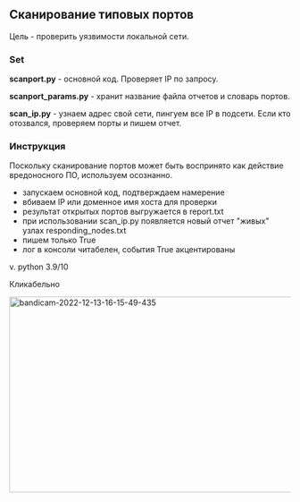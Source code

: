 ## Сканирование типовых портов
Цель - проверить уязвимости локальной сети.
### Set

**scanport.py** - основной код. Проверяет IP по запросу.

**scanport_params.py** - хранит название файла отчетов и словарь портов.

**scan_ip.py** - узнаем адрес свой сети, пингуем все IP в подсети. Если кто отозвался, проверяем порты и пишем отчет. 

### Инструкция
Поскольку сканирование портов может быть воспринято как действие вредоносного ПО,
используем осознанно. 

- запускаем основной код, подтверждаем намерение 
- вбиваем IP или доменное имя хоста для проверки 
- результат открытых портов выгружается в report.txt
- при использовании scan_ip.py появляется новый отчет "живых" узлах responding_nodes.txt
- пишем только True 
- лог в консоли читабелен, события True акцентированы


v. python 3.9/10

Кликабельно

<img alt="bandicam-2022-12-13-16-15-49-435" height="350" src="https://user-images.githubusercontent.com/111141693/207330370-13e360e7-a606-469d-8b1a-5247213f0f08.gif" width="600"/>

